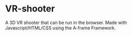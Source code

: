 # VR-shooter
A 3D VR shooter that can be run in the browser. 
Made with Javascript/HTML/CSS using the A-frame Framework.
